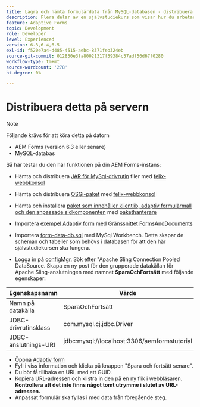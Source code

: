 ```yaml
---
title: Lagra och hämta formulärdata från MySQL-databasen - distribuera
description: Flera delar av en självstudiekurs som visar hur du arbetar med att lagra och hämta formulärdata
feature: Adaptive Forms
topic: Development
role: Developer
level: Experienced
version: 6.3,6.4,6.5
exl-id: f520e7a4-d485-4515-aebc-8371feb324eb
source-git-commit: 012850e3fa80021317f59384c57adf56d67f0280
workflow-type: tm+mt
source-wordcount: '278'
ht-degree: 0%

---
```


# Distribuera detta på servern

>[!NOTE]
>
>Följande krävs för att köra detta på datorn
>
>* AEM Forms (version 6.3 eller senare)
>* MySQL-databas


Så här testar du den här funktionen på din AEM Forms-instans:

* Hämta och distribuera [JAR för MySql-drivrutin](assets/mysqldriver.jar) filer med [felix-webbkonsol](http://localhost:4502/system/console/bundles)
* Hämta och distribuera [OSGi-paket](assets/SaveAndContinue.SaveAndContinue.core-1.0-SNAPSHOT.jar) med [felix-webbkonsol](http://localhost:4502/system/console/bundles)
* Hämta och installera [paket som innehåller klientlib, adaptiv formulärmall och den anpassade sidkomponenten](assets/store-and-fetch-af-with-data.zip) med [pakethanterare](http://localhost:4502/crx/packmgr/index.jsp)
* Importera [exempel Adaptiv form](assets/sample-adaptive-form.zip) med [Gränssnittet FormsAndDocuments](http://localhost:4502/aem/forms.html/content/dam/formsanddocuments)

* Importera [form-data-db.sql](assets/form-data-db.sql) med MySql Workbench. Detta skapar de scheman och tabeller som behövs i databasen för att den här självstudiekursen ska fungera.
* Logga in på [configMgr.](http://localhost:4502/system/console/configMgr) Sök efter &quot;Apache Sling Connection Pooled DataSource. Skapa en ny post för den grupperade datakällan för Apache Sling-anslutningen med namnet **SparaOchFortsätt** med följande egenskaper:

| Egenskapsnamn | Värde |
| ------------------------|---------------------------------------|
| Namn på datakälla | SparaOchFortsätt |
| JDBC-drivrutinsklass | com.mysql.cj.jdbc.Driver |
| JDBC-anslutnings-URI | jdbc:mysql://localhost:3306/aemformstutorial |

* Öppna [Adaptiv form](http://localhost:4502/content/dam/formsanddocuments/demostoreandretrieveformdata/jcr:content?wcmmode=disabled)
* Fyll i viss information och klicka på knappen &quot;Spara och fortsätt senare&quot;.
* Du bör få tillbaka en URL med ett GUID.
* Kopiera URL-adressen och klistra in den på en ny flik i webbläsaren. **Kontrollera att det inte finns något tomt utrymme i slutet av URL-adressen.**
* Anpassat formulär ska fyllas i med data från föregående steg.
